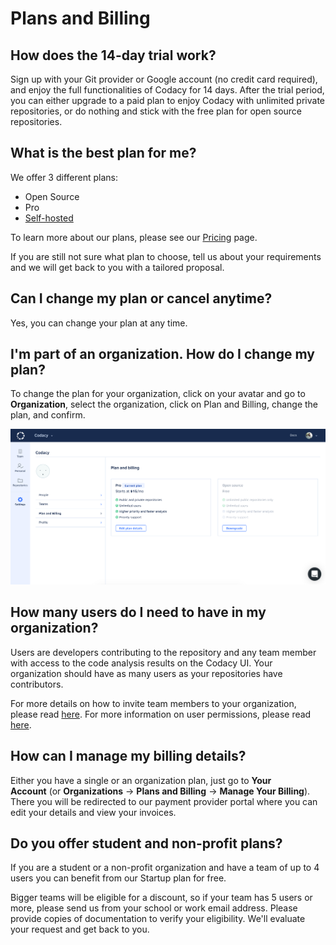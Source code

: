 # Plans and Billing

## How does the 14-day trial work?

Sign up with your Git provider or Google account (no credit card required), and enjoy the full functionalities of Codacy for 14 days.
After the trial period, you can either upgrade to a paid plan to enjoy Codacy with unlimited private repositories, or do nothing and stick with the free plan for open source repositories.

## What is the best plan for me?

We offer 3 different plans:

-   Open Source
-   Pro
-   [Self-hosted](https://www.codacy.com/self-hosted)

To learn more about our plans, please see our [Pricing](https://www.codacy.com/pricing) page.

If you are still not sure what plan to choose, tell us about your requirements and we will get back to you with a tailored proposal.

## Can I change my plan or cancel anytime?

Yes, you can change your plan at any time.

## I'm part of an organization. How do I change my plan?

To change the plan for your organization, click on your avatar and go to **Organization**, select the organization, click on Plan and Billing, change the plan, and confirm.

![](/images/plan-and-billing.png)

## How many users do I need to have in my organization?

Users are developers contributing to the repository and any team member with access to the code analysis results on the Codacy UI. Your organization should have as many users as your repositories have contributors.

For more details on how to invite team members to your organization, please read [here](/hc/en-us/articles/360009340553-Creating-and-managing-teams). For more information on user permissions, please read [here](/hc/en-us/articles/207280189).

## How can I manage my billing details?

Either you have a single or an organization plan, just go to **Your Account** (or **Organizations** -> **Plans and Billing** -> **Manage Your Billing**). There you will be redirected to our payment provider portal where you can edit your details and view your invoices. 

## Do you offer student and non-profit plans?

If you are a student or a non-profit organization and have a team of up to 4 users you can benefit from our Startup plan for free.

Bigger teams will be eligible for a discount, so if your team has 5 users or more, please send us from your school or work email address. Please provide copies of documentation to verify your eligibility. We'll evaluate your request and get back to you.
